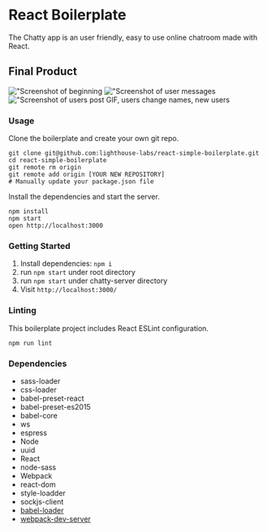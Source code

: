 React Boilerplate
=====================

The Chatty app is an user friendly, easy to use online chatroom made with React.

## Final Product

!["Screenshot of beginning]()
!["Screenshot of user messages]()
!["Screenshot of users post GIF, users change names, new users]()



### Usage

Clone the boilerplate and create your own git repo.

```
git clone git@github.com:lighthouse-labs/react-simple-boilerplate.git
cd react-simple-boilerplate
git remote rm origin
git remote add origin [YOUR NEW REPOSITORY]
# Manually update your package.json file
```

Install the dependencies and start the server.

```
npm install
npm start
open http://localhost:3000
```

### Getting Started

1. Install dependencies: `npm i`
2. run `npm start` under root directory
3. run `npm start` under chatty-server directory
4. Visit `http://localhost:3000/`

### Linting

This boilerplate project includes React ESLint configuration.

```
npm run lint
```

### Dependencies
* sass-loader
* css-loader
* babel-preset-react
* babel-preset-es2015
* babel-core
* ws
* espress
* Node
* uuid
* React
* node-sass
* Webpack
* react-dom
* style-loadder
* sockjs-client
* [babel-loader](https://github.com/babel/babel-loader)
* [webpack-dev-server](https://github.com/webpack/webpack-dev-server)

